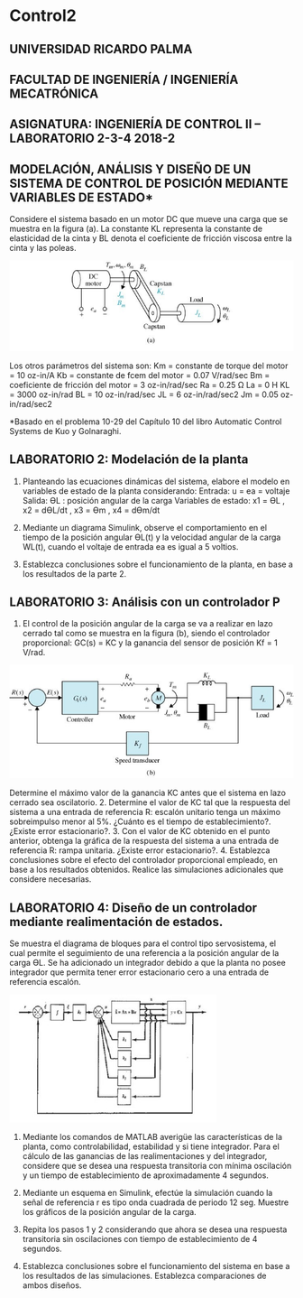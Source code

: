 # Control2
## UNIVERSIDAD RICARDO PALMA
## FACULTAD DE INGENIERÍA / INGENIERÍA MECATRÓNICA
## ASIGNATURA: INGENIERÍA DE CONTROL II – LABORATORIO 2-3-4 2018-2
## MODELACIÓN, ANÁLISIS Y DISEÑO DE UN SISTEMA DE CONTROL DE POSICIÓN MEDIANTE VARIABLES DE ESTADO*
Considere el sistema basado en un motor DC que mueve una carga que se muestra en la figura (a). La constante KL representa la constante de elasticidad de la cinta y BL denota el coeficiente de fricción viscosa entre la cinta y las poleas.

![Alt text](lab2.jpg "lab2")

Los otros parámetros del sistema son:
Km = constante de torque del motor =  10 oz-in/A 
Kb = constante de fcem del motor = 0.07 V/rad/sec
Bm = coeficiente de fricción del motor = 3 oz-in/rad/sec
Ra = 0.25 Ω                                              La = 0 H
KL = 3000 oz-in/rad                               BL = 10 oz-in/rad/sec
JL = 6 oz-in/rad/sec2                              Jm = 0.05 oz-in/rad/sec2

*Basado en el problema 10-29 del Capítulo 10 del libro Automatic Control Systems de Kuo y Golnaraghi. 




## LABORATORIO 2: Modelación de la planta
1.	Planteando las ecuaciones dinámicas del sistema, elabore el modelo en variables de estado de la planta considerando:
Entrada: u = ea = voltaje
Salida: ϴL : posición angular de la carga
Variables de estado: x1 = ϴL   , x2 = dϴL/dt  ,  x3 = ϴm   , x4 = dϴm/dt

2.	Mediante un diagrama Simulink, observe el comportamiento en el tiempo de la posición angular ƟL(t) y la velocidad angular de la carga WL(t), cuando el voltaje de entrada ea es igual a 5 voltios.

3.	Establezca conclusiones sobre el funcionamiento de la planta, en base a los resultados de la parte 2.

## LABORATORIO 3: Análisis con un controlador P
1.	El control de la posición angular de la carga se va a realizar en lazo cerrado tal como se muestra en la figura (b), siendo el controlador proporcional: GC(s) = KC y la ganancia del sensor de posición Kf = 1 V/rad.

![Alt text](lab3.jpg "lab3")

 Determine el máximo valor de la ganancia KC antes que el sistema en lazo cerrado sea oscilatorio.
2. Determine el valor de KC tal que la respuesta del sistema a una entrada de referencia R: escalón unitario tenga un máximo sobreimpulso menor al 5%.  ¿Cuánto es el tiempo de establecimiento?. ¿Existe error estacionario?.
3. Con el valor de KC obtenido en el punto anterior, obtenga la gráfica de la respuesta del sistema a una entrada de referencia R: rampa unitaria. ¿Existe error estacionario?.
4. Establezca conclusiones sobre el efecto del controlador proporcional empleado, en base a los resultados obtenidos. Realice las simulaciones adicionales que considere necesarias.
## LABORATORIO 4: Diseño de un controlador mediante realimentación de estados.
Se muestra el diagrama de bloques para el control tipo servosistema, el cual permite el seguimiento de una referencia a la posición angular de la carga ϴL.  Se ha adicionado un integrador debido a que la planta no posee integrador que permita tener error estacionario cero a una entrada de referencia escalón. 

![Alt text](lab4.jpg "lab4")  

1.	Mediante los comandos de MATLAB averigüe las características de la planta, como controlabilidad, estabilidad y si tiene integrador. Para el cálculo de las ganancias de las realimentaciones y del integrador, considere que se desea una respuesta transitoria con mínima oscilación y un tiempo de establecimiento de aproximadamente 4 segundos.

2.	Mediante un esquema en Simulink, efectúe la simulación cuando la señal de referencia r es tipo onda cuadrada de periodo 12 seg. Muestre los gráficos de la posición angular de la carga.

3.	Repita los pasos 1 y 2 considerando que ahora se desea una respuesta transitoria sin oscilaciones con tiempo de establecimiento de 4 segundos.

4.	Establezca conclusiones sobre el funcionamiento del sistema en base a los resultados de las simulaciones. Establezca comparaciones de ambos diseños.

